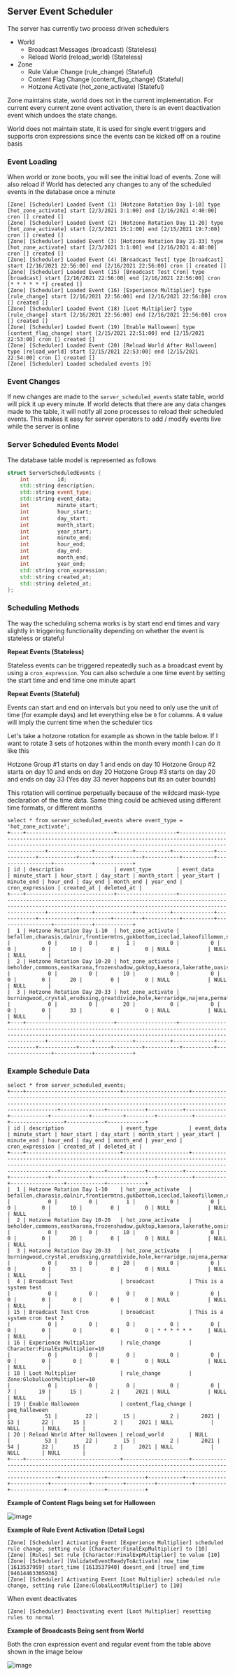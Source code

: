 ## Server Event Scheduler

The server has currently two process driven schedulers

* World
  * Broadcast Messages (broadcast) (Stateless)
  * Reload World (reload_world) (Stateless)
* Zone
  * Rule Value Change (rule_change) (Stateful)
  * Content Flag Change (content_flag_change) (Stateful)
  * Hotzone Activate (hot_zone_activate) (Stateful)

Zone maintains state, world does not in the current implementation. For current every current zone event activation, there is an event deactivation event which undoes the state change.

World does not maintain state, it is used for single event triggers and supports cron expressions since the events can be kicked off on a routine basis

### Event Loading

When world or zone boots, you will see the initial load of events. Zone will also reload if World has detected any changes to any of the scheduled events in the database once a minute

```
[Zone] [Scheduler] Loaded Event (1) [Hotzone Rotation Day 1-10] type [hot_zone_activate] start [2/3/2021 3:1:00] end [2/16/2021 4:40:00] cron [] created []
[Zone] [Scheduler] Loaded Event (2) [Hotzone Rotation Day 11-20] type [hot_zone_activate] start [2/3/2021 15:1:00] end [2/15/2021 19:7:00] cron [] created []
[Zone] [Scheduler] Loaded Event (3) [Hotzone Rotation Day 21-33] type [hot_zone_activate] start [2/3/2021 3:1:00] end [2/16/2021 4:40:00] cron [] created []
[Zone] [Scheduler] Loaded Event (4) [Broadcast Test] type [broadcast] start [2/16/2021 22:56:00] end [2/16/2021 22:56:00] cron [] created []
[Zone] [Scheduler] Loaded Event (15) [Broadcast Test Cron] type [broadcast] start [2/16/2021 22:56:00] end [2/16/2021 22:56:00] cron [* * * * * *] created []
[Zone] [Scheduler] Loaded Event (16) [Experience Multiplier] type [rule_change] start [2/16/2021 22:56:00] end [2/16/2021 22:56:00] cron [] created []
[Zone] [Scheduler] Loaded Event (18) [Loot Multiplier] type [rule_change] start [2/16/2021 22:56:00] end [2/16/2021 22:56:00] cron [] created []
[Zone] [Scheduler] Loaded Event (19) [Enable Halloween] type [content_flag_change] start [2/15/2021 22:51:00] end [2/15/2021 22:53:00] cron [] created []
[Zone] [Scheduler] Loaded Event (20) [Reload World After Halloween] type [reload_world] start [2/15/2021 22:53:00] end [2/15/2021 22:54:00] cron [] created []
[Zone] [Scheduler] Loaded scheduled events [9]
```

### Event Changes

If new changes are made to the `server_scheduled_events` state table, world will pick it up every minute. If world detects that there are any data changes made to the table, it will notify all zone processes to reload their scheduled events. This makes it easy for server operators to add / modify events live while the server is online

### Server Scheduled Events Model

The database table model is represented as follows

```cpp
struct ServerScheduledEvents {
	int         id;
	std::string description;
	std::string event_type;
	std::string event_data;
	int         minute_start;
	int         hour_start;
	int         day_start;
	int         month_start;
	int         year_start;
	int         minute_end;
	int         hour_end;
	int         day_end;
	int         month_end;
	int         year_end;
	std::string cron_expression;
	std::string created_at;
	std::string deleted_at;
};
```

### Scheduling Methods

The way the scheduling schema works is by start end end times and vary slightly in triggering functionality depending on whether the event is stateless or stateful

**Repeat Events (Stateless)**

Stateless events can be triggered repeatedly such as a broadcast event by using a `cron_expression`. You can also schedule a one time event by setting the start time and end time one minute apart

**Repeat Events (Stateful)**

Events can start and end on intervals but you need to only use the unit of time (for example days) and let everything else be `0` for columns. A `0` value will imply the current time when the scheduler tics

Let's take a hotzone rotation for example as shown in the table below. If I want to rotate 3 sets of hotzones within the month every month I can do it like this

Hotzone Group #1 starts on day 1 and ends on day 10
Hotzone Group #2 starts on day 10 and ends on day 20
Hotzone Group #3 starts on day 20 and ends on day 33 (Yes day 33 never happens but its an outer bounds)

This rotation will continue perpetually because of the wildcard mask-type declaration of the time data. Same thing could be achieved using different time formats, or different months

```
select * from server_scheduled_events where event_type = 'hot_zone_activate';
+----+----------------------------+-------------------+-----------------------------------------------------------------------------------------------------------------------------------------------------------------------+--------------+------------+-----------+-------------+------------+------------+----------+---------+-----------+----------+-----------------+------------+------------+
| id | description                | event_type        | event_data                                                                                                                                                            | minute_start | hour_start | day_start | month_start | year_start | minute_end | hour_end | day_end | month_end | year_end | cron_expression | created_at | deleted_at |
+----+----------------------------+-------------------+-----------------------------------------------------------------------------------------------------------------------------------------------------------------------+--------------+------------+-----------+-------------+------------+------------+----------+---------+-----------+----------+-----------------+------------+------------+
|  1 | Hotzone Rotation Day 1-10  | hot_zone_activate | befallen,charasis,dalnir,frontiermtns,gukbottom,iceclad,lakeofillomen,northkarana,qey2hh1,soldunga,southro,wakening,podisease,velketor,akheva,riwwi,bothunder,poair   |            0 |          0 |         1 |           0 |          0 |          0 |        0 |      10 |         0 |        0 | NULL            | NULL       | NULL       |
|  2 | Hotzone Rotation Day 10-20 | hot_zone_activate | beholder,commons,eastkarana,frozenshadow,guktop,kaesora,lakerathe,oasis,runnyeye,soldungb,stonebrunt,warrens,chardok,ponightmare,thedeep,veksar,paw,kodtaz            |            0 |          0 |        10 |           0 |          0 |          0 |        0 |      20 |         0 |        0 | NULL            | NULL       | NULL       |
|  3 | Hotzone Rotation Day 20-33 | hot_zone_activate | burningwood,crystal,erudsxing,greatdivide,hole,kerraridge,najena,permafrost,sirens,southkarana,timorous,warslikswood,sebilis,nadox,griegsend,barindu,hohonora,powater |            0 |          0 |        20 |           0 |          0 |          0 |        0 |      33 |         0 |        0 | NULL            | NULL       | NULL       |
+----+----------------------------+-------------------+-----------------------------------------------------------------------------------------------------------------------------------------------------------------------+--------------+------------+-----------+-------------+------------+------------+----------+---------+-----------+----------+-----------------+------------+------------+
```

### Example Schedule Data

```
select * from server_scheduled_events;
+----+------------------------------+---------------------+-----------------------------------------------------------------------------------------------------------------------------------------------------------------------+--------------+------------+-----------+-------------+------------+------------+----------+---------+-----------+----------+-----------------+------------+------------+
| id | description                  | event_type          | event_data                                                                                                                                                            | minute_start | hour_start | day_start | month_start | year_start | minute_end | hour_end | day_end | month_end | year_end | cron_expression | created_at | deleted_at |
+----+------------------------------+---------------------+-----------------------------------------------------------------------------------------------------------------------------------------------------------------------+--------------+------------+-----------+-------------+------------+------------+----------+---------+-----------+----------+-----------------+------------+------------+
|  1 | Hotzone Rotation Day 1-10    | hot_zone_activate   | befallen,charasis,dalnir,frontiermtns,gukbottom,iceclad,lakeofillomen,northkarana,qey2hh1,soldunga,southro,wakening,podisease,velketor,akheva,riwwi,bothunder,poair   |            0 |          0 |         1 |           0 |          0 |          0 |        0 |      10 |         0 |        0 | NULL            | NULL       | NULL       |
|  2 | Hotzone Rotation Day 10-20   | hot_zone_activate   | beholder,commons,eastkarana,frozenshadow,guktop,kaesora,lakerathe,oasis,runnyeye,soldungb,stonebrunt,warrens,chardok,ponightmare,thedeep,veksar,paw,kodtaz            |            0 |          0 |        10 |           0 |          0 |          0 |        0 |      20 |         0 |        0 | NULL            | NULL       | NULL       |
|  3 | Hotzone Rotation Day 20-33   | hot_zone_activate   | burningwood,crystal,erudsxing,greatdivide,hole,kerraridge,najena,permafrost,sirens,southkarana,timorous,warslikswood,sebilis,nadox,griegsend,barindu,hohonora,powater |            0 |          0 |        20 |           0 |          0 |          0 |        0 |      33 |         0 |        0 | NULL            | NULL       | NULL       |
|  4 | Broadcast Test               | broadcast           | This is a system test                                                                                                                                                 |            0 |          0 |         0 |           0 |          0 |          0 |        0 |       0 |         0 |        0 | NULL            | NULL       | NULL       |
| 15 | Broadcast Test Cron          | broadcast           | This is a system cron test 2                                                                                                                                          |            0 |          0 |         0 |           0 |          0 |          0 |        0 |       0 |         0 |        0 | * * * * * *     | NULL       | NULL       |
| 16 | Experience Multiplier        | rule_change         | Character:FinalExpMultiplier=10                                                                                                                                       |            0 |          0 |         0 |           0 |          0 |          0 |        0 |       0 |         0 |        0 | NULL            | NULL       | NULL       |
| 18 | Loot Multiplier              | rule_change         | Zone:GlobalLootMultiplier=10                                                                                                                                          |            0 |          0 |         0 |           0 |          0 |          7 |       19 |      15 |         2 |     2021 | NULL            | NULL       | NULL       |
| 19 | Enable Halloween             | content_flag_change | peq_halloween                                                                                                                                                         |           51 |         22 |        15 |           2 |       2021 |         53 |       22 |      15 |         2 |     2021 | NULL            | NULL       | NULL       |
| 20 | Reload World After Halloween | reload_world        | NULL                                                                                                                                                                  |           53 |         22 |        15 |           2 |       2021 |         54 |       22 |      15 |         2 |     2021 | NULL            | NULL       | NULL       |
+----+------------------------------+---------------------+-----------------------------------------------------------------------------------------------------------------------------------------------------------------------+--------------+------------+-----------+-------------+------------+------------+----------+---------+-----------+----------+-----------------+------------+------------+
```

**Example of Content Flags being set for Halloween**

![image](https://user-images.githubusercontent.com/3319450/108163340-7ab46900-70b4-11eb-93c3-308a88e2f9c0.png)

**Example of Rule Event Activation (Detail Logs)**

```
[Zone] [Scheduler] Activating Event [Experience Multiplier] scheduled rule change, setting rule [Character:FinalExpMultiplier] to [10]
[Zone] [Rules] Set rule [Character:FinalExpMultiplier] to value [10]
[Zone] [Scheduler] [ValidateEventReadyToActivate] now_time [1613537959] start_time [1613537940] doesnt_end [true] end_time [94614463305936]
[Zone] [Scheduler] Activating Event [Loot Multiplier] scheduled rule change, setting rule [Zone:GlobalLootMultiplier] to [10]
```

When event deactivates

```
[Zone] [Scheduler] Deactivating event [Loot Multiplier] resetting rules to normal
```

**Example of Broadcasts Being sent from World**

Both the cron expression event and regular event from the table above shown in the image below

![image](https://user-images.githubusercontent.com/3319450/108163705-0d550800-70b5-11eb-89fe-ab7d33d7ee84.png)
